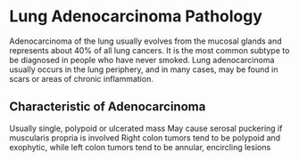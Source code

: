 # Lung Adenocarcinoma Pathology
Adenocarcinoma of the lung usually evolves from the mucosal glands and represents about 40% of all lung cancers. It is the most common subtype to be diagnosed in people who have never smoked. Lung adenocarcinoma usually occurs in the lung periphery, and in many cases, may be found in scars or areas of chronic inflammation.

## Characteristic of Adenocarcinoma
Usually single, polypoid or ulcerated mass
May cause serosal puckering if muscularis propria is involved
Right colon tumors tend to be polypoid and exophytic, while left colon tumors tend to be annular, encircling lesions
